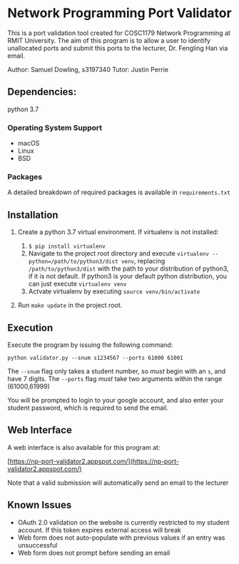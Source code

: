 # Network Programming Port Validator
This is a port validation tool created for COSC1179 Network Programming at RMIT University. The aim of this program is to allow a user to identify unallocated ports and submit this ports to the lecturer, Dr. Fengling Han via email.

Author: Samuel Dowling, s3197340
Tutor: Justin Perrie

## Dependencies:
python 3.7
### Operating System Support
- macOS
- Linux
- BSD

### Packages
A detailed breakdown of required packages is available in `requirements.txt`

## Installation

1. Create a python 3.7 virtual environment. If virtualenv is not installed:
	1. `$ pip install virtualenv`
	2. Navigate to the project root directory and execute `virtualenv --python=/path/to/python3/dist venv`, replacing `/path/to/python3/dist` with the path to your distribution of python3, if it is not default. If python3 is your default python distribution, you can just execute `virtualenv venv`
	3. Actvate virtualenv by executing `source venv/bin/activate`

2. Run `make update` in the project root.

## Execution

Execute the program by issuing the following command:

`python validator.py --snum s1234567 --ports 61000 61001`

The `--snum` flag only takes a student number, so *must* begin with an `s`, and have 7 digits.
The `--ports` flag *must* take two arguments within the range (61000,61999)

You will be prompted to login to your google account, and also enter your student password, which is required to send the email.

## Web Interface

A web interface is also available for this program at:

[https://np-port-validator2.appspot.com/](https://np-port-validator2.appspot.com/)

Note that a valid submission will automatically send an email to the lecturer

## Known Issues

- OAuth 2.0 validation on the website is currently restricted to my student account. If this token expires external access will break
- Web form does not auto-populate with previous values if an entry was unsuccessful
- Web form does not prompt before sending an email